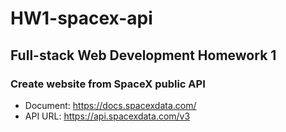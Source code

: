# HW1-spacex-api

## Full-stack Web Development Homework 1

### Create website from SpaceX public API
- Document: https://docs.spacexdata.com/
- API URL: https://api.spacexdata.com/v3